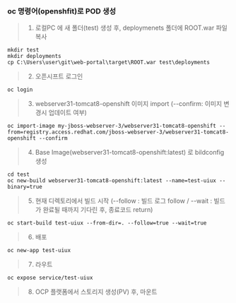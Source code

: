 ### oc 명령어(openshfit)로 POD 생성

> 1) 로컬PC 에 새 폴더(test) 생성 후, deploymenets 폴더에 ROOT.war 파일 복사
```
mkdir test
mkdir deployments
cp C:\Users\user\git\web-portal\target\ROOT.war test\deployments
```

> 2) 오픈시프트 로그인 
```
oc login 
```

> 3) webserver31-tomcat8-openshift 이미지 import (--confirm: 이미지 변경시 업데이트 여부)
```
oc import-image my-jboss-webserver-3/webserver31-tomcat8-openshift --from=registry.access.redhat.com/jboss-webserver-3/webserver31-tomcat8-openshift --confirm
```

> 4) Base Image(webserver31-tomcat8-openshift:latest) 로 bildconfig 생성 
```
cd test
oc new-build webserver31-tomcat8-openshift:latest --name=test-uiux --binary=true
```

> 5) 현재 디렉토리에서 빌드 시작 (--follow : 빌드 로그 follow / --wait : 빌드가 완료될 때까지 기다린 후, 종료코드 return)
```
oc start-build test-uiux --from-dir=. --follow=true --wait=true
```

> 6) 배포 
```
oc new-app test-uiux
```

> 7) 라우트 
```
oc expose service/test-uiux
```

> 8) OCP 플랫폼에서 스토리지 생성(PV) 후, 마운트 

